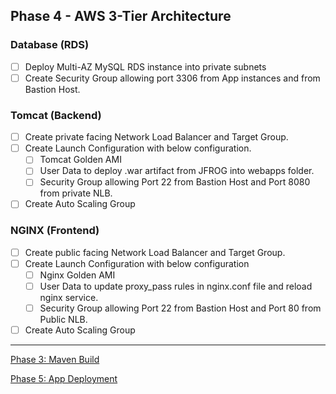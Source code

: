 ## Phase 4 - AWS 3-Tier Architecture

### Database (RDS)
- [ ] Deploy Multi-AZ MySQL RDS instance into private subnets
- [ ] Create Security Group allowing port 3306 from App instances and from Bastion Host.

### Tomcat (Backend)
- [ ] Create private facing Network Load Balancer and Target Group.
- [ ] Create Launch Configuration with below configuration.
  + [ ] Tomcat Golden AMI
  + [ ] User Data to deploy .war artifact from JFROG into webapps folder.
  + [ ] Security Group allowing Port 22 from Bastion Host and Port 8080 from private NLB.
- [ ] Create Auto Scaling Group

### NGINX (Frontend)
- [ ] Create public facing Network Load Balancer and Target Group.
- [ ] Create Launch Configuration with below configuration
  + [ ] Nginx Golden AMI
  + [ ] User Data to update proxy_pass rules in nginx.conf file and reload nginx service.
  + [ ] Security Group allowing Port 22 from Bastion Host and Port 80 from Public NLB.
- [ ] Create Auto Scaling Group

---

[Phase 3: Maven Build](/docs/3-maven-build)

[Phase 5: App Deployment](/docs/5-app-deployment.md)
